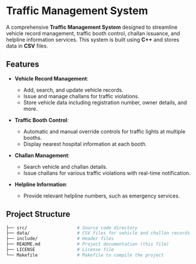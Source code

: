 # Traffic Management System

A comprehensive **Traffic Management System** designed to streamline vehicle record management, traffic booth control, challan issuance, and helpline information services. This system is built using **C++** and stores data in **CSV** files.

## Features

- **Vehicle Record Management**:
  - Add, search, and update vehicle records.
  - Issue and manage challans for traffic violations.
  - Store vehicle data including registration number, owner details, and more.

- **Traffic Booth Control**:
  - Automatic and manual override controls for traffic lights at multiple booths.
  - Display nearest hospital information at each booth.
  
- **Challan Management**:
  - Search vehicle and challan details.
  - Issue challans for various traffic violations with real-time notification.

- **Helpline Information**:
  - Provide relevant helpline numbers, such as emergency services.

## Project Structure

```bash
├── src/                   # Source code directory
├── data/                  # CSV files for vehicle and challan records
├── include/               # Header files
├── README.md              # Project documentation (this file)
├── LICENSE                # License file
└── Makefile               # Makefile to compile the project
